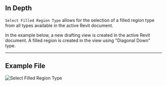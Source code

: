 ## In Depth
`Select Filled Region Type` allows for the selection of a filled region type from all types available in the active Revit document.

In the example below, a new drafting view is created in the active Revit document. A filled region is created in the view using "Diagonal Down" type.

___
## Example File

![Select Filled Region Type](./DSRevitNodesUI.FilledRegionTypes_img.jpg)
